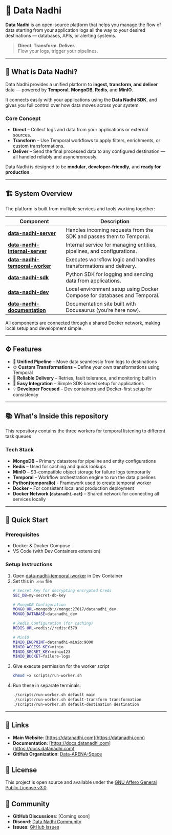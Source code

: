 # 🌊 Data Nadhi

**Data Nadhi** is an open-source platform that helps you manage the flow of data starting from your application logs all the way to your desired destinations — databases, APIs, or alerting systems.

> **Direct. Transform. Deliver.**  
> Flow your logs, trigger your pipelines.

---

## 🧠 What is Data Nadhi?

Data Nadhi provides a unified platform to **ingest, transform, and deliver** data — powered by **Temporal**, **MongoDB**, **Redis**, and **MinIO**.

It connects easily with your applications using the **Data Nadhi SDK**, and gives you full control over how data moves across your system.

### Core Concept
- **Direct** – Collect logs and data from your applications or external sources.  
- **Transform** – Use Temporal workflows to apply filters, enrichments, or custom transformations.  
- **Deliver** – Send the final processed data to any configured destination — all handled reliably and asynchronously.

Data Nadhi is designed to be **modular**, **developer-friendly**, and **ready for production**.

---

## 🏗️ System Overview

The platform is built from multiple services and tools working together:

| Component | Description |
|------------|-------------|
| [**data-nadhi-server**](https://github.com/Data-ARENA-Space/data-nadhi-server) | Handles incoming requests from the SDK and passes them to Temporal. |
| [**data-nadhi-internal-server**](https://github.com/Data-ARENA-Space/data-nadhi-internal-server) | Internal service for managing entities, pipelines, and configurations. |
| [**data-nadhi-temporal-worker**](https://github.com/Data-ARENA-Space/data-nadhi-temporal-worker) | Executes workflow logic and handles transformations and delivery. |
| [**data-nadhi-sdk**](https://github.com/Data-ARENA-Space/data-nadhi-sdk) | Python SDK for logging and sending data from applications. |
| [**data-nadhi-dev**](https://github.com/Data-ARENA-Space/data-nadhi-dev) | Local environment setup using Docker Compose for databases and Temporal. |
| [**data-nadhi-documentation**](https://github.com/Data-ARENA-Space/data-nadhi-documentation) | Documentation site built with Docusaurus (you’re here now). |

All components are connected through a shared Docker network, making local setup and development simple.

---

## ⚙️ Features

- 🧩 **Unified Pipeline** – Move data seamlessly from logs to destinations  
- ⚙️ **Custom Transformations** – Define your own transformations using Temporal  
- 🔄 **Reliable Delivery** – Retries, fault tolerance, and monitoring built in  
- 🧠 **Easy Integration** – Simple SDK-based setup for applications  
- 💡 **Developer Focused** – Dev containers and Docker-first setup for consistency  

---

## 📚 What's Inside this repository

This repository contains the three workers for temporal listening to different task queues

### Tech Stack

- **MongoDB** – Primary datastore for pipeline and entity configurations  
- **Redis** – Used for caching and quick lookups  
- **MinIO** – S3-compatible object storage for failure logs temporarily
- **Temporal** – Workflow orchestration engine to run the data pipelines  
- **Python(temporalio)** - Framework used to create temporal worker
- **Docker** – For consistent local and production deployment 
- **Docker Network (`datanadhi-net`)** – Shared network for connecting all services locally  

---

## 🚀 Quick Start

### Prerequisites

- Docker & Docker Compose  
- VS Code (with Dev Containers extension)

### Setup Instructions

1. Open [data-nadhi-temporal-worker](https://github.com/Data-ARENA-Space/data-nadhi-temporal-worker) in Dev Container
2. Set this in `.env` file
    ```bash
    # Secret Key for decrypting encrypted Creds
    SEC_DB=my-secret-db-key

    # MongoDB Configuration
    MONGO_URL=mongodb://mongo:27017/datanadhi_dev
    MONGO_DATABASE=datanadhi_dev

    # Redis Configuration (for caching)
    REDIS_URL=redis://redis:6379

    # MinIO
    MINIO_ENDPOINT=datanadhi-minio:9000
    MINIO_ACCESS_KEY=minio
    MINIO_SECRET_KEY=minio123
    MINIO_BUCKET=failure-logs
    ```
3. Give execute permission for the worker script
    ```bash
    chmod +x scripts/run-worker.sh
    ```
4. Run these in separate terminals:
    ```bash
    ./scripts/run-worker.sh default main
    ./scripts/run-worker.sh default-transform transformation
    ./scripts/run-worker.sh default-destination destination
    ```
    
---

## 🔗 Links

- **Main Website**: [https://datanadhi.com](https://datanadhi.com)
- **Documentation**: [https://docs.datanadhi.com](https://docs.datanadhi.com)
- **GitHub Organization**: [Data-ARENA-Space](https://github.com/Data-ARENA-Space)

## 📄 License

This project is open source and available under the [GNU Affero General Public License v3.0](LICENSE).

## 💬 Community

- **GitHub Discussions**: [Coming soon]
- **Discord**: [Data Nadhi Community](https://discord.gg/gMwdfGfnby)
- **Issues**: [GitHub Issues](https://github.com/Data-ARENA-Space/data-nadhi-documentation/issues)
